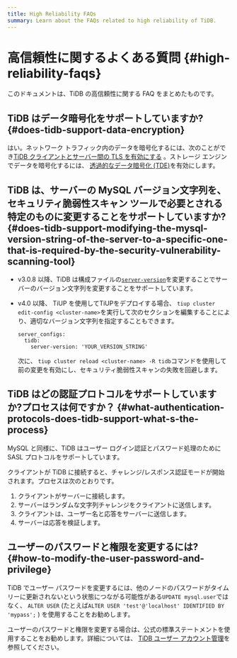 ```yaml
---
title: High Reliability FAQs
summary: Learn about the FAQs related to high reliability of TiDB.
---
```


# 高信頼性に関するよくある質問 {#high-reliability-faqs}

このドキュメントは、TiDB の高信頼性に関する FAQ をまとめたものです。

## TiDB はデータ暗号化をサポートしていますか? {#does-tidb-support-data-encryption}

はい。ネットワーク トラフィック内のデータを暗号化するには、次のことができ[TiDB クライアントとサーバー間の TLS を有効にする](/enable-tls-between-clients-and-servers.md) 。ストレージ エンジンでデータを暗号化するには、 [透過的なデータ暗号化 (TDE)](/encryption-at-rest.md)を有効にします。

## TiDB は、サーバーの MySQL バージョン文字列を、セキュリティ脆弱性スキャン ツールで必要とされる特定のものに変更することをサポートしていますか? {#does-tidb-support-modifying-the-mysql-version-string-of-the-server-to-a-specific-one-that-is-required-by-the-security-vulnerability-scanning-tool}

-   v3.0.8 以降、TiDB は構成ファイルの[`server-version`](/tidb-configuration-file.md#server-version)を変更することでサーバーのバージョン文字列を変更することをサポートしています。

-   v4.0 以降、 TiUP を使用してTiUPをデプロイする場合、 `tiup cluster edit-config <cluster-name>`を実行して次のセクションを編集することにより、適切なバージョン文字列を指定することもできます。

    ```
    server_configs:
      tidb:
        server-version: 'YOUR_VERSION_STRING'
    ```

    次に、 `tiup cluster reload <cluster-name> -R tidb`コマンドを使用して前の変更を有効にし、セキュリティ脆弱性スキャンの失敗を回避します。

## TiDB はどの認証プロトコルをサポートしていますか?プロセスは何ですか？ {#what-authentication-protocols-does-tidb-support-what-s-the-process}

MySQL と同様に、TiDB はユーザー ログイン認証とパスワード処理のために SASL プロトコルをサポートしています。

クライアントが TiDB に接続すると、チャレンジ/レスポンス認証モードが開始されます。プロセスは次のとおりです。

1.  クライアントがサーバーに接続します。
2.  サーバーはランダムな文字列チャレンジをクライアントに送信します。
3.  クライアントは、ユーザー名と応答をサーバーに送信します。
4.  サーバーは応答を検証します。

## ユーザーのパスワードと権限を変更するには? {#how-to-modify-the-user-password-and-privilege}

TiDB でユーザー パスワードを変更するには、他のノードのパスワードがタイムリーに更新されないという状態につながる可能性がある`UPDATE mysql.user`ではなく、 `ALTER USER` (たとえば`ALTER USER 'test'@'localhost' IDENTIFIED BY 'mypass';` ) を使用することをお勧めします。

ユーザーのパスワードと権限を変更する場合は、公式の標準ステートメントを使用することをお勧めします。詳細については、 [TiDB ユーザー アカウント管理](/user-account-management.md)を参照してください。

